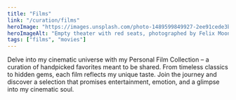 ```yaml
---
title: "Films"
link: "/curation/films"
heroImage: "https://images.unsplash.com/photo-1489599849927-2ee91cede3ba?q=80&w=2370&auto=format&fit=crop&ixlib=rb-4.0.3&ixid=M3wxMjA3fDB8MHxwaG90by1wYWdlfHx8fGVufDB8fHx8fA%3D%3D"
heroImageAlt: "Empty theater with red seats, photographed by Felix Mooneeram"
tags: ["films", "movies"]
---
```

  
Delve into my cinematic universe with my Personal Film Collection – a curation of handpicked favorites meant to be shared. From timeless classics to hidden gems, each film reflects my unique taste. Join the journey and discover a selection that promises entertainment, emotion, and a glimpse into my cinematic soul.